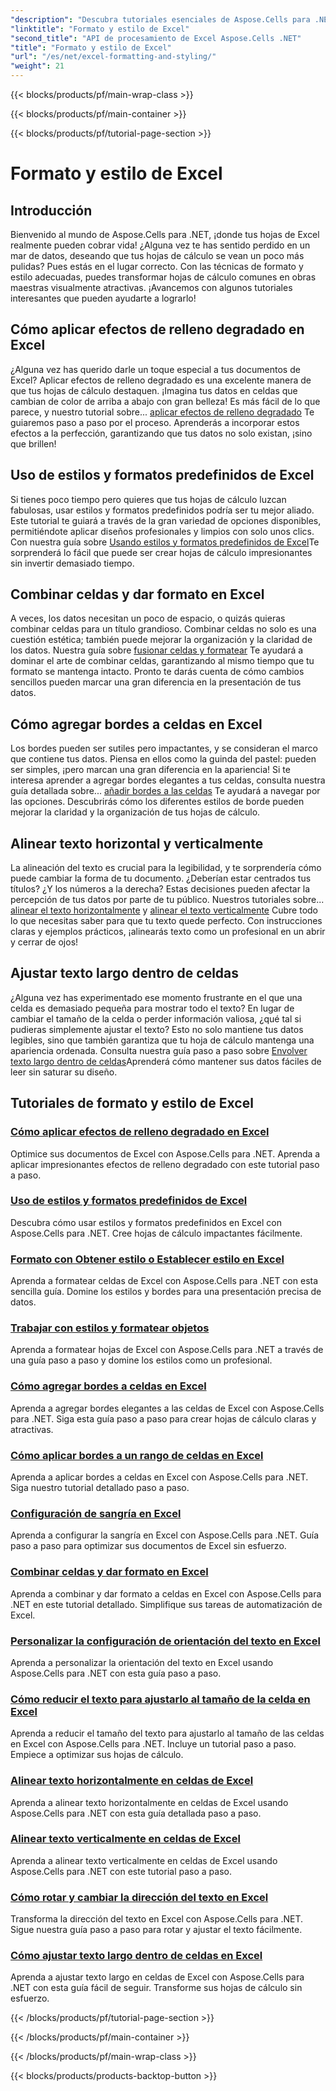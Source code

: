 ```yaml
---
"description": "Descubra tutoriales esenciales de Aspose.Cells para .NET sobre formato y estilos en Excel. Optimice sus hojas de cálculo con guías prácticas paso a paso."
"linktitle": "Formato y estilo de Excel"
"second_title": "API de procesamiento de Excel Aspose.Cells .NET"
"title": "Formato y estilo de Excel"
"url": "/es/net/excel-formatting-and-styling/"
"weight": 21
---
```


{{< blocks/products/pf/main-wrap-class >}}

{{< blocks/products/pf/main-container >}}

{{< blocks/products/pf/tutorial-page-section >}}

# Formato y estilo de Excel

## Introducción

Bienvenido al mundo de Aspose.Cells para .NET, ¡donde tus hojas de Excel realmente pueden cobrar vida! ¿Alguna vez te has sentido perdido en un mar de datos, deseando que tus hojas de cálculo se vean un poco más pulidas? Pues estás en el lugar correcto. Con las técnicas de formato y estilo adecuadas, puedes transformar hojas de cálculo comunes en obras maestras visualmente atractivas. ¡Avancemos con algunos tutoriales interesantes que pueden ayudarte a lograrlo!

## Cómo aplicar efectos de relleno degradado en Excel

¿Alguna vez has querido darle un toque especial a tus documentos de Excel? Aplicar efectos de relleno degradado es una excelente manera de que tus hojas de cálculo destaquen. ¡Imagina tus datos en celdas que cambian de color de arriba a abajo con gran belleza! Es más fácil de lo que parece, y nuestro tutorial sobre... [aplicar efectos de relleno degradado](./applying-gradient-fill-effects/) Te guiaremos paso a paso por el proceso. Aprenderás a incorporar estos efectos a la perfección, garantizando que tus datos no solo existan, ¡sino que brillen!

## Uso de estilos y formatos predefinidos de Excel

Si tienes poco tiempo pero quieres que tus hojas de cálculo luzcan fabulosas, usar estilos y formatos predefinidos podría ser tu mejor aliado. Este tutorial te guiará a través de la gran variedad de opciones disponibles, permitiéndote aplicar diseños profesionales y limpios con solo unos clics. Con nuestra guía sobre [Usando estilos y formatos predefinidos de Excel](./using-excel-predefined-styles-and-formatting/)Te sorprenderá lo fácil que puede ser crear hojas de cálculo impresionantes sin invertir demasiado tiempo.

## Combinar celdas y dar formato en Excel

A veces, los datos necesitan un poco de espacio, o quizás quieras combinar celdas para un título grandioso. Combinar celdas no solo es una cuestión estética; también puede mejorar la organización y la claridad de los datos. Nuestra guía sobre [fusionar celdas y formatear](./merging-cells-and-formatting/) Te ayudará a dominar el arte de combinar celdas, garantizando al mismo tiempo que tu formato se mantenga intacto. Pronto te darás cuenta de cómo cambios sencillos pueden marcar una gran diferencia en la presentación de tus datos. 

## Cómo agregar bordes a celdas en Excel

Los bordes pueden ser sutiles pero impactantes, y se consideran el marco que contiene tus datos. Piensa en ellos como la guinda del pastel: pueden ser simples, ¡pero marcan una gran diferencia en la apariencia! Si te interesa aprender a agregar bordes elegantes a tus celdas, consulta nuestra guía detallada sobre... [añadir bordes a las celdas](./adding-borders-to-cells/) Te ayudará a navegar por las opciones. Descubrirás cómo los diferentes estilos de borde pueden mejorar la claridad y la organización de tus hojas de cálculo.

## Alinear texto horizontal y verticalmente

La alineación del texto es crucial para la legibilidad, y te sorprendería cómo puede cambiar la forma de tu documento. ¿Deberían estar centrados tus títulos? ¿Y los números a la derecha? Estas decisiones pueden afectar la percepción de tus datos por parte de tu público. Nuestros tutoriales sobre... [alinear el texto horizontalmente](./aligning-text-horizontally/) y [alinear el texto verticalmente](./aligning-text-vertically/) Cubre todo lo que necesitas saber para que tu texto quede perfecto. Con instrucciones claras y ejemplos prácticos, ¡alinearás texto como un profesional en un abrir y cerrar de ojos!

## Ajustar texto largo dentro de celdas

¿Alguna vez has experimentado ese momento frustrante en el que una celda es demasiado pequeña para mostrar todo el texto? En lugar de cambiar el tamaño de la celda o perder información valiosa, ¿qué tal si pudieras simplemente ajustar el texto? Esto no solo mantiene tus datos legibles, sino que también garantiza que tu hoja de cálculo mantenga una apariencia ordenada. Consulta nuestra guía paso a paso sobre [Envolver texto largo dentro de celdas](./wrapping-long-text-within-cells/)Aprenderá cómo mantener sus datos fáciles de leer sin saturar su diseño.

## Tutoriales de formato y estilo de Excel
### [Cómo aplicar efectos de relleno degradado en Excel](./applying-gradient-fill-effects/)
Optimice sus documentos de Excel con Aspose.Cells para .NET. Aprenda a aplicar impresionantes efectos de relleno degradado con este tutorial paso a paso.
### [Uso de estilos y formatos predefinidos de Excel](./using-excel-predefined-styles-and-formatting/)
Descubra cómo usar estilos y formatos predefinidos en Excel con Aspose.Cells para .NET. Cree hojas de cálculo impactantes fácilmente.
### [Formato con Obtener estilo o Establecer estilo en Excel](./formatting-with-get-style-or-set-style/)
Aprenda a formatear celdas de Excel con Aspose.Cells para .NET con esta sencilla guía. Domine los estilos y bordes para una presentación precisa de datos.
### [Trabajar con estilos y formatear objetos](./working-with-styles-and-formatting-objects/)
Aprenda a formatear hojas de Excel con Aspose.Cells para .NET a través de una guía paso a paso y domine los estilos como un profesional.
### [Cómo agregar bordes a celdas en Excel](./adding-borders-to-cells/)
Aprenda a agregar bordes elegantes a las celdas de Excel con Aspose.Cells para .NET. Siga esta guía paso a paso para crear hojas de cálculo claras y atractivas.
### [Cómo aplicar bordes a un rango de celdas en Excel](./applying-borders-to-range-of-cells/)
Aprenda a aplicar bordes a celdas en Excel con Aspose.Cells para .NET. Siga nuestro tutorial detallado paso a paso.
### [Configuración de sangría en Excel](./configuring-indentation-settings/)
Aprenda a configurar la sangría en Excel con Aspose.Cells para .NET. Guía paso a paso para optimizar sus documentos de Excel sin esfuerzo.
### [Combinar celdas y dar formato en Excel](./merging-cells-and-formatting/)
Aprenda a combinar y dar formato a celdas en Excel con Aspose.Cells para .NET en este tutorial detallado. Simplifique sus tareas de automatización de Excel.
### [Personalizar la configuración de orientación del texto en Excel](./customizing-orientation-settings-for-text/)
Aprenda a personalizar la orientación del texto en Excel usando Aspose.Cells para .NET con esta guía paso a paso.
### [Cómo reducir el texto para ajustarlo al tamaño de la celda en Excel](./shrinking-text-to-fit-cell-size/)
Aprenda a reducir el tamaño del texto para ajustarlo al tamaño de las celdas en Excel con Aspose.Cells para .NET. Incluye un tutorial paso a paso. Empiece a optimizar sus hojas de cálculo.
### [Alinear texto horizontalmente en celdas de Excel](./aligning-text-horizontally/)
Aprenda a alinear texto horizontalmente en celdas de Excel usando Aspose.Cells para .NET con esta guía detallada paso a paso.
### [Alinear texto verticalmente en celdas de Excel](./aligning-text-vertically/)
Aprenda a alinear texto verticalmente en celdas de Excel usando Aspose.Cells para .NET con este tutorial paso a paso.
### [Cómo rotar y cambiar la dirección del texto en Excel](./rotating-and-changing-text-direction/)
Transforma la dirección del texto en Excel con Aspose.Cells para .NET. Sigue nuestra guía paso a paso para rotar y ajustar el texto fácilmente.
### [Cómo ajustar texto largo dentro de celdas en Excel](./wrapping-long-text-within-cells/)
Aprenda a ajustar texto largo en celdas de Excel con Aspose.Cells para .NET con esta guía fácil de seguir. Transforme sus hojas de cálculo sin esfuerzo.

{{< /blocks/products/pf/tutorial-page-section >}}

{{< /blocks/products/pf/main-container >}}

{{< /blocks/products/pf/main-wrap-class >}}

{{< blocks/products/products-backtop-button >}}